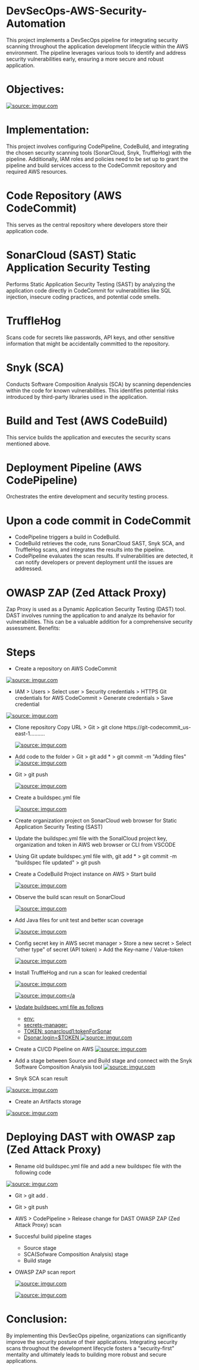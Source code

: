 # DevSecOps-AWS-Security-Automation
This project implements a DevSecOps pipeline for integrating security scanning throughout the application development lifecycle within the AWS environment. The pipeline leverages various tools to identify and address security vulnerabilities early, ensuring a more secure and robust application.
# Objectives:
 <a href="https://imgur.com/9BxctDm"><img src="https://i.imgur.com//9BxctDm.png" title="source: imgur.com" /></a>
# Implementation:
This project involves configuring CodePipeline, CodeBuild, and integrating the chosen security scanning tools (SonarCloud, Snyk, TruffleHog) with the pipeline.  Additionally, IAM roles and policies need to be set up to grant the pipeline and build services access to the CodeCommit repository and required AWS resources.
# Code Repository (AWS CodeCommit) 
This serves as the central repository where developers store their application code.
# SonarCloud (SAST) Static Application Security Testing
Performs Static Application Security Testing (SAST) by analyzing the application code directly in CodeCommit for vulnerabilities like SQL injection, insecure coding practices, and potential code smells.
# TruffleHog
Scans code for secrets like passwords, API keys, and other sensitive information that might be accidentally committed to the repository.
# Snyk (SCA)
Conducts Software Composition Analysis (SCA) by scanning dependencies within the code for known vulnerabilities. This identifies potential risks introduced by third-party libraries used in the application.
# Build and Test (AWS CodeBuild)
This service builds the application and executes the security scans mentioned above.
# Deployment Pipeline (AWS CodePipeline)
Orchestrates the entire development and security testing process.
# Upon a code commit in CodeCommit
- CodePipeline triggers a build in CodeBuild.
- CodeBuild retrieves the code, runs SonarCloud SAST, Snyk SCA, and TruffleHog scans, and integrates the results into the pipeline.
- CodePipeline evaluates the scan results. If vulnerabilities are detected, it can notify developers or prevent deployment until the issues are addressed.
# OWASP ZAP (Zed Attack Proxy) 
Zap Proxy is used as a Dynamic Application Security Testing (DAST) tool. DAST involves running the application to and analyze its behavior for vulnerabilities. This can be a valuable addition for a comprehensive security assessment.
Benefits:
# Steps
- Create a repository on AWS CodeCommit

 <a href="https://imgur.com/khwwKHm"><img src="https://i.imgur.com/khwwKHm.png" title="source: imgur.com" /></a>
 
- IAM > Users > Select user > Security credentials > HTTPS Git credentials for AWS CodeCommit > Generate credentials > Save credential

 <a href="https://imgur.com/smditP1"><img src="https://i.imgur.com/smditP1.png" title="source: imgur.com" /></a>

- Clone repository Copy URL > Git > git clone https://git-codecommit_us-east-1..........

  <a href="https://imgur.com/FwqfVua"><img src="https://i.imgur.com//FwqfVua.png" title="source: imgur.com" /></a>
 
- Add code to the folder > Git > git add * > git commit -m "Adding files"
  <a href="https://imgur.com/4DH99Wb"><img src="https://i.imgur.com/4DH99Wb.png" title="source: imgur.com" /></a>
  
- Git > git push
  
  <a href="https://imgur.com/sohPmMX"><img src="https://i.imgur.com/sohPmMX.png" title="source: imgur.com" /></a>

- Create a buildspec.yml file

  <a href="https://imgur.com/CNSwDZx"><img src="https://i.imgur.com/CNSwDZx.png" title="source: imgur.com" /></a>

- Create organization project on SonarCloud web browser for Static Application Security Testing (SAST)
- Update the buildspec.yml file with the SonalCloud project key, organization and token in AWS web browser or CLI from VSCODE
- Using Git update buildspec.yml file with, git add * > git commit -m "buildspec file updated" > git push
- Create a CodeBuild Project instance on AWS > Start build

  <a href="https://imgur.com/a/nAZl0oO"><img src="https://i.imgur.com/a/nAZl0oO.png" title="source: imgur.com" /></a>

- Observe the build scan result on SonarCloud

  <a href="https://imgur.com/WMyXsSp"><img src="https://i.imgur.com/WMyXsSp.png" title="source: imgur.com" /></a>

- Add Java files for unit test and better scan coverage

  <a href="https://imgur.com/Bz5BXjV"><img src="https://i.imgur.com/Bz5BXjV.png" title="source: imgur.com" /></a>

- Config secret key in AWS secret manager > Store a new secret > Select "other type" of secret (API token) > Add the Key-name / Value-token

  <a href="https://imgur.com/VOeOLbg"><img src="https://i.imgur.com/VOeOLbg.png" title="source: imgur.com" /></a>

- Install TruffleHog and run a scan for leaked credential

  <a href="https://imgur.com/mEg6Yj9"><img src="https://i.imgur.com/mEg6Yj9.png" title="source: imgur.com" /></a>
 
  <a href="https://imgur.com/jICjIcO"><img src="https://i.imgur.com/jICjIcO.png" title="source: imgur.com" /></a

- Update buildspec.yml file as follows 
    - env:
    - secrets-manager:
    - TOKEN: sonarcloud1:tokenForSonar
    - Dsonar.login=$TOKEN
  <a href="https://imgur.com/5O7fzOj"><img src="https://i.imgur.com/5O7fzOj.png" title="source: imgur.com" /></a>
  
 - Create a CI/CD Pipeline on AWS
  <a href="https://imgur.com/BJiD0x7"><img src="https://i.imgur.com/BJiD0x7.png" title="source: imgur.com" /></a>
   
 - Add a stage between Source and Build stage and connect with the Snyk Software Composition Analysis tool
 <a href="https://imgur.com/7IJ8kIu"><img src="https://i.imgur.com/7IJ8kIu.png" title="source: imgur.com" /></a>
 
 - Snyk SCA scan result

  <a href="https://imgur.com/vGACmuW"><img src="https://i.imgur.com/vGACmuW.png" title="source: imgur.com" /></a>

  - Create an Artifacts storage

  <a href="https://imgur.com/uRh3sUl"><img src="https://i.imgur.com//uRh3sUl.png" title="source: imgur.com" /></a>
  # Deploying DAST with OWASP zap (Zed Attack Proxy)
  
  - Rename old buildspec.yml file and add a new buildspec file with the following code

  <a href="https://imgur.com/s8fsn1U"><img src="https://i.imgur.com/s8fsn1U.png" title="source: imgur.com" /></a>

  - Git > git add .

   - Git > git push

   - AWS > CodePipeline > Release change for DAST OWASP ZAP (Zed Attack Proxy) scan
   - Succesful build pipeline stages
     - Source stage
     - SCA(Sofware Composition Analysis) stage
     - Build stage 
   - OWASP ZAP scan report
     
     <a href="https://imgur.com/XEHUu9z"><img src="https://i.imgur.com//XEHUu9z.png" title="source: imgur.com" /></a>

     <a href="https://imgur.com/HLTJ68z"><img src="https://i.imgur.com/HLTJ68z.png" title="source: imgur.com" /></a>
# Conclusion:

By implementing this DevSecOps pipeline, organizations can significantly improve the security posture of their applications. Integrating security scans throughout the development lifecycle fosters a "security-first" mentality and ultimately leads to building more robust and secure applications.
